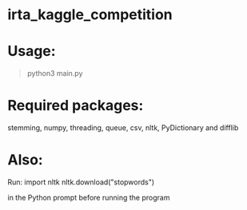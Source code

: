 # irta_kaggle_competition

# Usage: 
> python3 main.py

# Required packages: 
stemming, numpy, threading, queue, csv, nltk, PyDictionary and difflib

# Also: 
Run: 
  import nltk
  nltk.download("stopwords")
  
in the Python prompt before running the program

